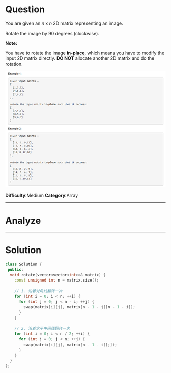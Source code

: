 
# Question

You are given an  _n_  x  _n_  2D matrix representing an image.

Rotate the image by 90 degrees (clockwise).

**Note:**

You have to rotate the image  [**in-place**](https://en.wikipedia.org/wiki/In-place_algorithm), which means you have to modify the input 2D matrix directly.  **DO NOT**  allocate another 2D matrix and do the rotation.

![](/images/in-post/2018-11-19-Leetcode-48-Rotate-Image/2018-11-19-17-05-13.png)

**Difficulty**:Medium
**Category**:Array  


------------

# Analyze

------------

# Solution

```cpp
class Solution {
 public:
  void rotate(vector<vector<int>>& matrix) {
    const unsigned int n = matrix.size();

    // 1. 沿着对角线翻转一次
    for (int i = 0; i < n; ++i) {
      for (int j = 0; j < n - i; ++j) {
        swap(matrix[i][j], matrix[n - 1 - j][n - 1 - i]);
      }
    }

    // 2. 沿着水平中间线翻转一次
    for (int i = 0; i < n / 2; ++i) {
      for (int j = 0; j < n; ++j) {
        swap(matrix[i][j], matrix[n - 1 - i][j]);
      }
    }
  }
};
```